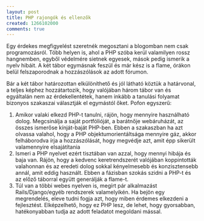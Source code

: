 ```yaml
---
layout: post
title: PHP rajongók és ellenzők
created: 1266102000
comments: true
---
```

Egy érdekes megfigyelést szeretnék megosztani a blogomban nem csak programozásról. Több helyen is, ahol a PHP szóba kerül valamilyen rossz hangnemben, egyből védelmére sietnek egyesek, mások pedig ismerik a nyelv hibáit. A két tábor egymásnak feszül és már kész is a flame, órákon belül felszaporodnak a hozzászólások az adott fórumon.

Bár a két tábor határozottan elkülöníthető és jól látható köztük a határvonal, a teljes képhez hozzátartozik, hogy valójában három tábor van és egyáltalán nem az érdekellentétek, hanem inkább a tanulási folyamat bizonyos szakaszai választják el egymástól őket. Pofon egyszerű:

   1. Amikor valaki elkezd PHP-t tanulni, rájön, hogy mennyire használható dolog. Megcsinálja a saját portfólióját, a barátnője webáruházát, az összes ismerőse kínját-baját PHP-ben. Ebben a szakaszban ha azt olvassa valahol, hogy a PHP objektumorientáltsága mennyire gáz, akkor felháborodva írja a hozzászólását, hogy megvédje azt, amit épp sikerült valamennyire elsajátítania
   2. Ismeri a PHP nyelvet ezért tisztában van azzal, hogy mennyi hibája és baja van. Rájön, hogy a kedvenc keretrendszerét valójában koppintották valahonnan és az eredeti dolog sokkal kényelmesebb és konzisztensebb annál, amit eddig használt. Ebben a fázisban szokás szidni a PHP-t és az előző táborral együtt generálják a flame-t.
   3. Túl van a többi webes nyelven is, megírt pár alkalmazást Rails/Django/egyéb rendszerek valamelyikén. Ha bejön egy megrendelés, eleve tudni fogja azt, hogy miben érdemes elkezdeni a fejlesztést. Elképzelhető, hogy ez PHP lesz, de lehet, hogy gyorsabban, hatékonyabban tudja az adott feladatot megoldani mással.
